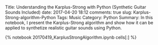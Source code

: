Title: Understanding the Karplus-Strong with Python (Synthetic Guitar Sounds Included) 
date: 2017-04-20 18:12
comments: true
slug: Karplus-Strong-algorithm-Python
Tags: Music
Category: Python
Summary: In this notebook, I present the Karplus-Strong algorithm and show how it can be applied to synthetize realistic guitar sounds using Python. 

{% notebook 20170419_KarplusStrongAlgorithm.ipynb cells[:] %}
